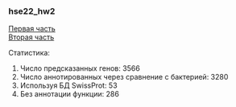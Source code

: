 ### hse22_hw2

[Первая часть](https://colab.research.google.com/drive/1fvJsG3O0YSrk74NZcQujux2m_rJ_C-3g#scrollTo=v3dWc7wMnNdt)\
[Вторая часть](https://colab.research.google.com/drive/1q1DrtMsLQabSLyxi0iqY7SjPQ2_OYRhX?usp=sharing)

Статистика:
1. Число предсказанных генов: 3566
2. Число аннотированных через сравнение с бактерией: 3280
3. Используя БД SwissProt: 53
4. Без аннотации функции: 286
